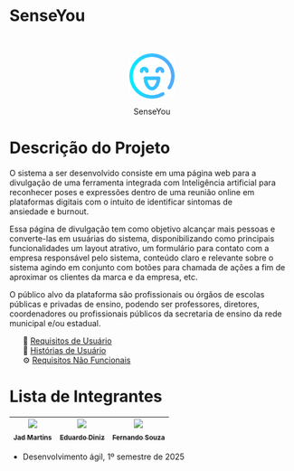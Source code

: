 # SenseYou
<br>
<p align="center"><img src="assets/icone/icon.png" width="80" style="vertical-align: middle;"></p>
<p align="center">SenseYou</p>

# Descrição do Projeto

<p>O sistema a ser desenvolvido consiste em uma página web para a divulgação de uma ferramenta integrada com Inteligência artificial para reconhecer poses e expressões dentro de uma reunião online em plataformas digitais com o intuito de identificar sintomas de ansiedade e burnout. </p>
<p>Essa página de divulgação tem como objetivo alcançar mais pessoas e converte-las em usuárias do sistema, disponibilizando como principais funcionalidades um layout atrativo, um formulário para contato com a empresa responsável pelo sistema, conteúdo claro e relevante sobre o sistema agindo em conjunto com botões para chamada de ações a fim de aproximar os clientes da marca e da empresa, etc.
</p>
<p> O público alvo da plataforma são profissionais ou órgãos de escolas públicas e privadas de ensino, podendo ser professores, diretores, coordenadores ou profissionais públicos da secretaria de ensino da rede municipal e/ou estadual.</p>

<ul>
  
📄 [Requisitos de Usuário](https://github.com/Jadmartins936/SenseYou-EC46C-2025.1/blob/main/Requisitos%20de%20Usu%C3%A1rio%20/RF.md)  
📝 [Histórias de Usuário](https://github.com/Jadmartins936/SenseYou-EC46C-2025.1/blob/main/Requisitos%20de%20Usu%C3%A1rio%20/HistoriasUsuario.md)  
⚙️ [Requisitos Não Funcionais](https://github.com/Jadmartins936/SenseYou-EC46C-2025.1/blob/main/Requisitos%20de%20Usu%C3%A1rio%20/RNF.md)

</ul>

# Lista de Integrantes

| [<img src="https://avatars.githubusercontent.com/u/171989995?v=4" width=115><br><sub>Jad Martins</sub>](https://github.com/Jadmartins936?tab=repositories) | [<img src="https://avatars.githubusercontent.com/u/101212530?v=4" width=115><br><sub>Eduardo Diniz</sub>](https://github.com/Edudiniz22) | [<img src="https://avatars.githubusercontent.com/u/138416145?v=4" width=115><br><sub>Fernando Souza</sub>](https://github.com/FerSouzza) |
| :---: | :---: | :---: |

- Desenvolvimento ágil, 1º semestre de 2025







